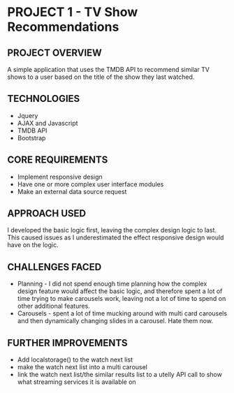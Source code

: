 # PROJECT 1 - TV Show Recommendations

## PROJECT OVERVIEW
A simple application that uses the TMDB API to recommend similar TV shows to a user based on the title of the show they last watched. 

## TECHNOLOGIES
* Jquery
* AJAX and Javascript
* TMDB API
* Bootstrap 

## CORE REQUIREMENTS
* Implement responsive design
* Have one or more complex user interface modules
* Make an external data source request

## APPROACH USED
I developed the basic logic first, leaving the complex design logic to last. This caused issues as I underestimated the effect responsive design would have on the logic.  

## CHALLENGES FACED
* Planning - I did not spend enough time planning how the complex design feature would affect the basic logic, and therefore spent a lot of time trying to make carousels work, leaving not a lot of time to spend on other additional features. 
* Carousels - spent a lot of time mucking around with multi card carousels and then dynamically changing slides in a carousel. Hate them now. 

## FURTHER IMPROVEMENTS
* Add localstorage() to the watch next list
* make the watch next list into a multi carousel
* link the watch next list/the similar results list to a utelly API call to show what streaming services it is available on